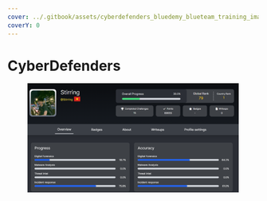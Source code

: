 ```yaml
---
cover: ../.gitbook/assets/cyberdefenders_bluedemy_blueteam_training_image.png
coverY: 0
---
```


# CyberDefenders



<figure><img src="../.gitbook/assets/image (1).png" alt=""><figcaption></figcaption></figure>
